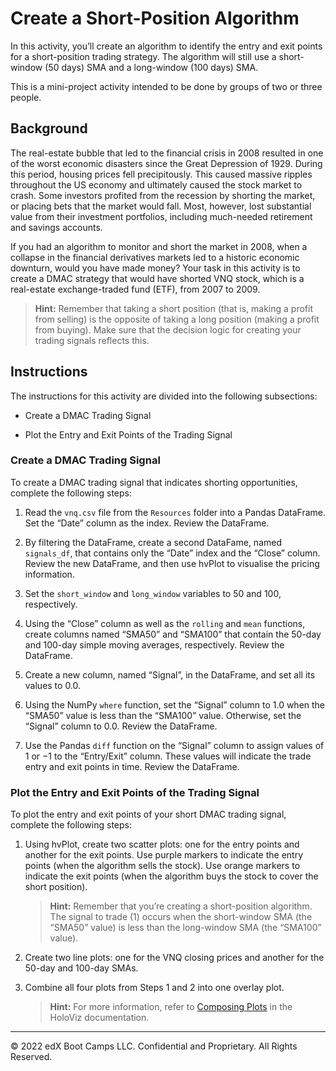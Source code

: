 # Create a Short-Position Algorithm

In this activity, you’ll create an algorithm to identify the entry and exit points for a short-position trading strategy. The algorithm will still use a short-window (50 days) SMA and a long-window (100 days) SMA.

This is a mini-project activity intended to be done by groups of two or three people.

## Background

The real-estate bubble that led to the financial crisis in 2008 resulted in one of the worst economic disasters since the Great Depression of 1929. During this period, housing prices fell precipitously. This caused massive ripples throughout the US economy and ultimately caused the stock market to crash. Some investors profited from the recession by shorting the market, or placing bets that the market would fall. Most, however, lost substantial value from their investment portfolios, including much-needed retirement and savings accounts.

If you had an algorithm to monitor and short the market in 2008, when a collapse in the financial derivatives markets led to a historic economic downturn, would you have made money? Your task in this activity is to create a DMAC strategy that would have shorted VNQ stock, which is a real-estate exchange-traded fund (ETF), from 2007 to 2009.

> **Hint:** Remember that taking a short position (that is, making a profit from selling) is the opposite of taking a long position (making a profit from buying). Make sure that the decision logic for creating your trading signals reflects this.

## Instructions

The instructions for this activity are divided into the following subsections:

* Create a DMAC Trading Signal

* Plot the Entry and Exit Points of the Trading Signal

### Create a DMAC Trading Signal

To create a DMAC trading signal that indicates shorting opportunities, complete the following steps:

1. Read the `vnq.csv` file from the `Resources` folder into a Pandas DataFrame. Set the “Date” column as the index. Review the DataFrame.

2. By filtering the DataFrame, create a second DataFame, named `signals_df`, that contains only the “Date” index and the “Close” column. Review the new DataFrame, and then use hvPlot to visualise the pricing information.

3. Set the `short_window` and `long_window` variables to 50 and 100, respectively.

4. Using the “Close” column as well as the `rolling` and `mean` functions, create columns named “SMA50” and “SMA100” that contain the 50-day and 100-day simple moving averages, respectively. Review the DataFrame.

5. Create a new column, named “Signal”, in the DataFrame, and set all its values to 0.0.

6. Using the NumPy `where` function, set the “Signal” column to 1.0 when the “SMA50” value is less than the “SMA100” value. Otherwise, set the “Signal” column to 0.0. Review the DataFrame.

7. Use the Pandas `diff` function on the “Signal” column to assign values of 1 or &minus;1 to the “Entry/Exit” column. These values will indicate the trade entry and exit points in time. Review the DataFrame.

### Plot the Entry and Exit Points of the Trading Signal

To plot the entry and exit points of your short DMAC trading signal, complete the following steps:

1. Using hvPlot, create two scatter plots: one for the entry points and another for the exit points. Use purple markers to indicate the entry points (when the algorithm sells the stock). Use orange markers to indicate the exit points (when the algorithm buys the stock to cover the short position).

    > **Hint:** Remember that you’re creating a short-position algorithm. The signal to trade (1) occurs when the short-window SMA (the “SMA50” value) is less than the long-window SMA (the “SMA100” value).

2. Create two line plots: one for the VNQ closing prices and another for the 50-day and 100-day SMAs.

3. Combine all four plots from Steps 1 and 2 into one overlay plot.

    > **Hint:** For more information, refer to [Composing Plots](https://holoviz.org/tutorial/Composing_Plots.html) in the HoloViz documentation.

---

© 2022 edX Boot Camps LLC. Confidential and Proprietary. All Rights Reserved.

